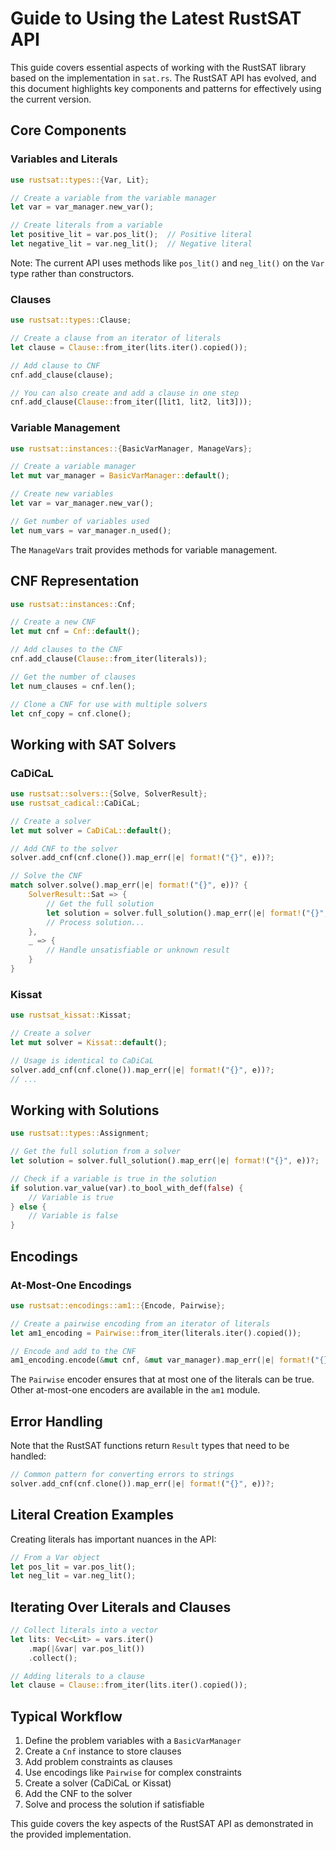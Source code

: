 # Guide to Using the Latest RustSAT API

This guide covers essential aspects of working with the RustSAT library based on the implementation in `sat.rs`. The RustSAT API has evolved, and this document highlights key components and patterns for effectively using the current version.

## Core Components

### Variables and Literals

```rust
use rustsat::types::{Var, Lit};

// Create a variable from the variable manager
let var = var_manager.new_var();

// Create literals from a variable
let positive_lit = var.pos_lit();  // Positive literal
let negative_lit = var.neg_lit();  // Negative literal
```

Note: The current API uses methods like `pos_lit()` and `neg_lit()` on the `Var` type rather than constructors.

### Clauses

```rust
use rustsat::types::Clause;

// Create a clause from an iterator of literals
let clause = Clause::from_iter(lits.iter().copied());

// Add clause to CNF
cnf.add_clause(clause);

// You can also create and add a clause in one step
cnf.add_clause(Clause::from_iter([lit1, lit2, lit3]));
```

### Variable Management

```rust
use rustsat::instances::{BasicVarManager, ManageVars};

// Create a variable manager
let mut var_manager = BasicVarManager::default();

// Create new variables
let var = var_manager.new_var();

// Get number of variables used
let num_vars = var_manager.n_used();
```

The `ManageVars` trait provides methods for variable management.

## CNF Representation

```rust
use rustsat::instances::Cnf;

// Create a new CNF
let mut cnf = Cnf::default();

// Add clauses to the CNF
cnf.add_clause(Clause::from_iter(literals));

// Get the number of clauses
let num_clauses = cnf.len();

// Clone a CNF for use with multiple solvers
let cnf_copy = cnf.clone();
```

## Working with SAT Solvers

### CaDiCaL

```rust
use rustsat::solvers::{Solve, SolverResult};
use rustsat_cadical::CaDiCaL;

// Create a solver
let mut solver = CaDiCaL::default();

// Add CNF to the solver
solver.add_cnf(cnf.clone()).map_err(|e| format!("{}", e))?;

// Solve the CNF
match solver.solve().map_err(|e| format!("{}", e))? {
    SolverResult::Sat => {
        // Get the full solution
        let solution = solver.full_solution().map_err(|e| format!("{}", e))?;
        // Process solution...
    },
    _ => {
        // Handle unsatisfiable or unknown result
    }
}
```

### Kissat

```rust
use rustsat_kissat::Kissat;

// Create a solver
let mut solver = Kissat::default();

// Usage is identical to CaDiCaL
solver.add_cnf(cnf.clone()).map_err(|e| format!("{}", e))?;
// ...
```

## Working with Solutions

```rust
use rustsat::types::Assignment;

// Get the full solution from a solver
let solution = solver.full_solution().map_err(|e| format!("{}", e))?;

// Check if a variable is true in the solution
if solution.var_value(var).to_bool_with_def(false) {
    // Variable is true
} else {
    // Variable is false
}
```

## Encodings

### At-Most-One Encodings

```rust
use rustsat::encodings::am1::{Encode, Pairwise};

// Create a pairwise encoding from an iterator of literals
let am1_encoding = Pairwise::from_iter(literals.iter().copied());

// Encode and add to the CNF
am1_encoding.encode(&mut cnf, &mut var_manager).map_err(|e| format!("{}", e))?;
```

The `Pairwise` encoder ensures that at most one of the literals can be true. Other at-most-one encoders are available in the `am1` module.

## Error Handling

Note that the RustSAT functions return `Result` types that need to be handled:

```rust
// Common pattern for converting errors to strings
solver.add_cnf(cnf.clone()).map_err(|e| format!("{}", e))?;
```

## Literal Creation Examples

Creating literals has important nuances in the API:

```rust
// From a Var object
let pos_lit = var.pos_lit();
let neg_lit = var.neg_lit();
```

## Iterating Over Literals and Clauses

```rust
// Collect literals into a vector
let lits: Vec<Lit> = vars.iter()
    .map(|&var| var.pos_lit())
    .collect();

// Adding literals to a clause
let clause = Clause::from_iter(lits.iter().copied());
```

## Typical Workflow

1. Define the problem variables with a `BasicVarManager`
2. Create a `Cnf` instance to store clauses
3. Add problem constraints as clauses
4. Use encodings like `Pairwise` for complex constraints
5. Create a solver (CaDiCaL or Kissat)
6. Add the CNF to the solver
7. Solve and process the solution if satisfiable

This guide covers the key aspects of the RustSAT API as demonstrated in the provided implementation.
